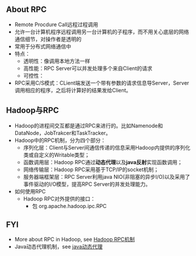 ## About RPC

* Remote Procdure Call远程过程调用
* 允许一台计算机程序远程调用另一台计算机的子程序，而不用关心底层的网络通信细节，对操作者是透明的
* 常用于分布式网络通信中
* 特点：
  * 透明性：像调用本地方法一样
  * 高性能：RPC Server可以并发处理多个来自Client的请求
  * 可控性：
* RPC采用C/S模式：CLient端发送一个带有参数的请求信息导Server，Server调用相应的程序，之后将计算好的结果发给Client。

## Hadoop与RPC

* Hadoop的进程间交互都是通过RPC来进行的。比如Namenode和DataNode，JobTrakcer和TaskTracker。
* Hadoop中的RPC机制，分为四个部分：
  * 序列化层：Client与Server间通信传递的信息采用Hadoop内提供的序列化类或自定义的Writable类型；
  * 函数调用层：Hadoop RPC通过**动态代理**以及**java反射**实现函数调用；
  * 网络传输层：Hadoop RPC采用基于TCP/IP的socket机制；
  * 服务器端框架层：RPC Server利用java NIO(非阻塞的异步I/O)以及采用了事件驱动的I/O模型，提高RPC Server的并发处理能力。
* 如何使用RPC
  * Hadoop RPC对外提供的接口：
    * 包 org.apache.hadoop.ipc.RPC



## FYI

* More about RPC in Hadoop, see [Hadoop RPC机制](http://www.cnblogs.com/edisonchou/p/4285817.html)
* Java动态代理机制，see [java动态代理](http://www.ibm.com/developerworks/cn/java/j-lo-proxy1/)